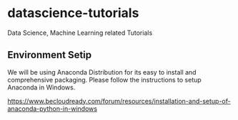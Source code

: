 # datascience-tutorials
Data Science, Machine Learning related Tutorials

## Environment Setip

We will be using Anaconda Distribution for its easy to install and comprehensive packaging. Please follow the instructions to setup Anaconda in Windows.


https://www.becloudready.com/forum/resources/installation-and-setup-of-anaconda-python-in-windows


